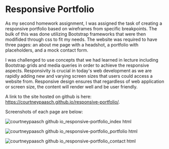 # Responsive Portfolio

As my second homework assignment, I was assigned the task of creating a responsive portfolio based on wireframes from specific breakpoints. The bulk of this was done utilizing Bootstrap frameworks that were then modifided through css to fit my needs. The website was required to have three pages: an about me page with a headshot, a portfolio with placeholders, and a mock contact form. 

I was challenged to use concepts that we had learned in lecture including Bootstrap grids and media queries in order to achieve the responsive aspects. Responsivity is crucial in today's web development as we are rapidly adding new and varying screen sizes that users could access a website from. Responsive design ensures that regardless of web application or screen size, the content will render well and be user friendly. 

A link to the site hosted on github is here: https://courtneypaasch.github.io/responsive-portfolio/.

Screenshots of each page are below:

![courtneypaasch github io_responsive-portfolio_index html](https://user-images.githubusercontent.com/40651335/85494958-a0ca4d80-b5a7-11ea-9eca-b7392c878985.png)

![courtneypaasch github io_responsive-portfolio_portfolio html](https://user-images.githubusercontent.com/40651335/85494963-a2941100-b5a7-11ea-819d-c9ee122ec018.png)

![courtneypaasch github io_responsive-portfolio_contact html](https://user-images.githubusercontent.com/40651335/85494967-a45dd480-b5a7-11ea-8d32-1136425d6864.png)

